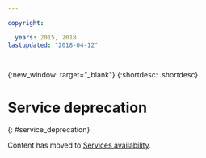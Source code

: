 ```yaml
---

copyright:

  years: 2015, 2018
lastupdated: "2018-04-12"

---
```


{:new_window: target="_blank"}
{:shortdesc: .shortdesc}

# Service deprecation
{: #service_deprecation}

Content has moved to [Services availability](/docs/resources/services_availability.html#services_availability).
